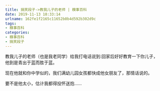 ```yaml
---
title: 搞笑段子->教我儿子的老师 | 糗事百科
date: 2019-11-13 18:33:14
urlname: 162fe1f2165c11652b0b4d592b302d9c
tags: 
- 糗事百科
categories:
- 糗事百科
- 搞笑段子
---
```

教我儿子的老师（也是我老同学）给我打电话说到:回家后好好教育一下你儿子，他到是青出于蓝而胜于蓝。

现在他就和你中学似的，我们满幼儿园女孩都快成他女朋友了，那情话说的。

要不是他太小，估计我都得投怀送抱……


